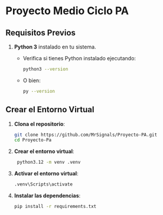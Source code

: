 # Proyecto Medio Ciclo PA

## Requisitos Previos

1. **Python 3** instalado en tu sistema.

   - Verifica si tienes Python instalado ejecutando:

     ```bash
     python3 --version
     ```

   - O bien:

     ```bash
     py --version
     ```

## Crear el Entorno Virtual

1. **Clona el repositorio**:

   ```bash
   git clone https://github.com/MrSignals/Proyecto-PA.git
   cd Proyecto-Pa
   ```

2. **Crear el entorno virtual**:

   ```bash
    python3.12 -m venv .venv
   ```

3. **Activar el entorno virtual**:

   ```bash
   .venv\Scripts\activate
   ```

4. **Instalar las dependencias**:

   ```bash
   pip install -r requirements.txt
   ```
